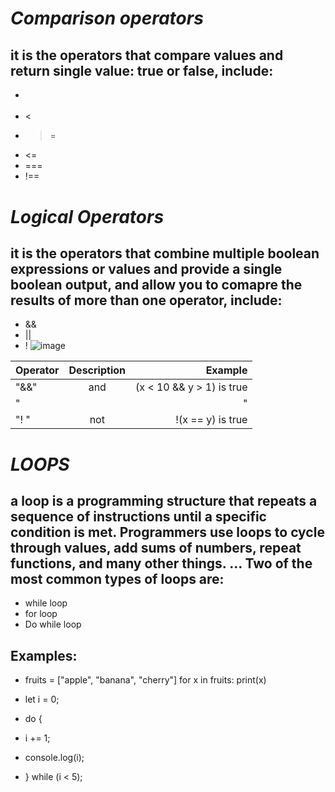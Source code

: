 # ***Comparison operators***
## it is the operators that compare values and return single value: true or false, include: 
* >
* < 
* >= 
* <= 
* ===  
* !== 
# ***Logical Operators***
## it is the operators that combine multiple boolean expressions or values and provide a single boolean output, and allow you to comapre the results of more than one operator, include:
* && 
* ||
* ! 
![image](https://i.ytimg.com/vi/wFB-ywsNPwg/maxresdefault.jpg)

| Operator | Description | Example     |
| :---    |    :----:   |          ---: |
| "&&"      | and       | (x < 10 && y > 1) is true  |
| "||"      | or        | 	(x == 5 || y == 5) is false  |
| "! "      | not       | 	!(x == y) is true|


# ***LOOPS***
## a loop is a programming structure that repeats a sequence of instructions until a specific condition is met. Programmers use loops to cycle through values, add sums of numbers, repeat functions, and many other things. ... Two of the most common types of loops are:
* while loop 
* for loop
* Do while loop
## Examples: 
* fruits = ["apple", "banana", "cherry"]
  for x in fruits:
    print(x)

* let i = 0;
* do {
 * i += 1;
 * console.log(i);
* } while (i < 5);
